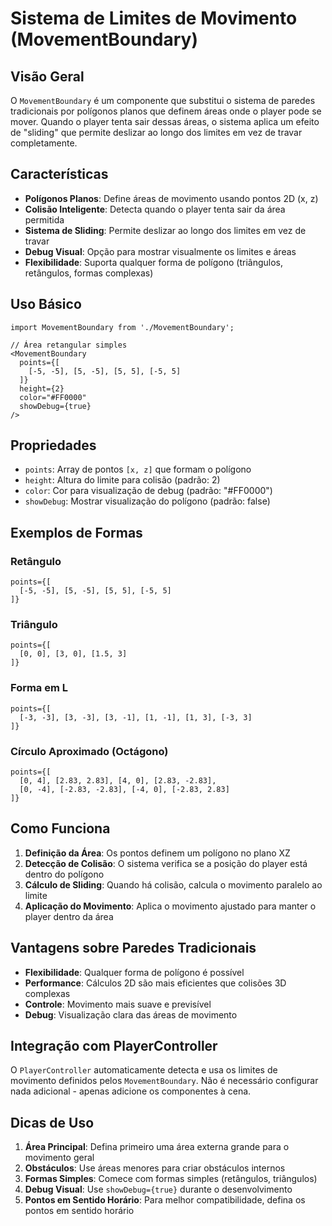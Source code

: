 # Sistema de Limites de Movimento (MovementBoundary)

## Visão Geral

O `MovementBoundary` é um componente que substitui o sistema de paredes tradicionais por polígonos planos que definem áreas onde o player pode se mover. Quando o player tenta sair dessas áreas, o sistema aplica um efeito de "sliding" que permite deslizar ao longo dos limites em vez de travar completamente.

## Características

- **Polígonos Planos**: Define áreas de movimento usando pontos 2D (x, z)
- **Colisão Inteligente**: Detecta quando o player tenta sair da área permitida
- **Sistema de Sliding**: Permite deslizar ao longo dos limites em vez de travar
- **Debug Visual**: Opção para mostrar visualmente os limites e áreas
- **Flexibilidade**: Suporta qualquer forma de polígono (triângulos, retângulos, formas complexas)

## Uso Básico

```tsx
import MovementBoundary from './MovementBoundary';

// Área retangular simples
<MovementBoundary 
  points={[
    [-5, -5], [5, -5], [5, 5], [-5, 5]
  ]}
  height={2}
  color="#FF0000"
  showDebug={true}
/>
```

## Propriedades

- `points`: Array de pontos `[x, z]` que formam o polígono
- `height`: Altura do limite para colisão (padrão: 2)
- `color`: Cor para visualização de debug (padrão: "#FF0000")
- `showDebug`: Mostrar visualização do polígono (padrão: false)

## Exemplos de Formas

### Retângulo
```tsx
points={[
  [-5, -5], [5, -5], [5, 5], [-5, 5]
]}
```

### Triângulo
```tsx
points={[
  [0, 0], [3, 0], [1.5, 3]
]}
```

### Forma em L
```tsx
points={[
  [-3, -3], [3, -3], [3, -1], [1, -1], [1, 3], [-3, 3]
]}
```

### Círculo Aproximado (Octágono)
```tsx
points={[
  [0, 4], [2.83, 2.83], [4, 0], [2.83, -2.83], 
  [0, -4], [-2.83, -2.83], [-4, 0], [-2.83, 2.83]
]}
```

## Como Funciona

1. **Definição da Área**: Os pontos definem um polígono no plano XZ
2. **Detecção de Colisão**: O sistema verifica se a posição do player está dentro do polígono
3. **Cálculo de Sliding**: Quando há colisão, calcula o movimento paralelo ao limite
4. **Aplicação do Movimento**: Aplica o movimento ajustado para manter o player dentro da área

## Vantagens sobre Paredes Tradicionais

- **Flexibilidade**: Qualquer forma de polígono é possível
- **Performance**: Cálculos 2D são mais eficientes que colisões 3D complexas
- **Controle**: Movimento mais suave e previsível
- **Debug**: Visualização clara das áreas de movimento

## Integração com PlayerController

O `PlayerController` automaticamente detecta e usa os limites de movimento definidos pelos `MovementBoundary`. Não é necessário configurar nada adicional - apenas adicione os componentes à cena.

## Dicas de Uso

1. **Área Principal**: Defina primeiro uma área externa grande para o movimento geral
2. **Obstáculos**: Use áreas menores para criar obstáculos internos
3. **Formas Simples**: Comece com formas simples (retângulos, triângulos)
4. **Debug Visual**: Use `showDebug={true}` durante o desenvolvimento
5. **Pontos em Sentido Horário**: Para melhor compatibilidade, defina os pontos em sentido horário 
